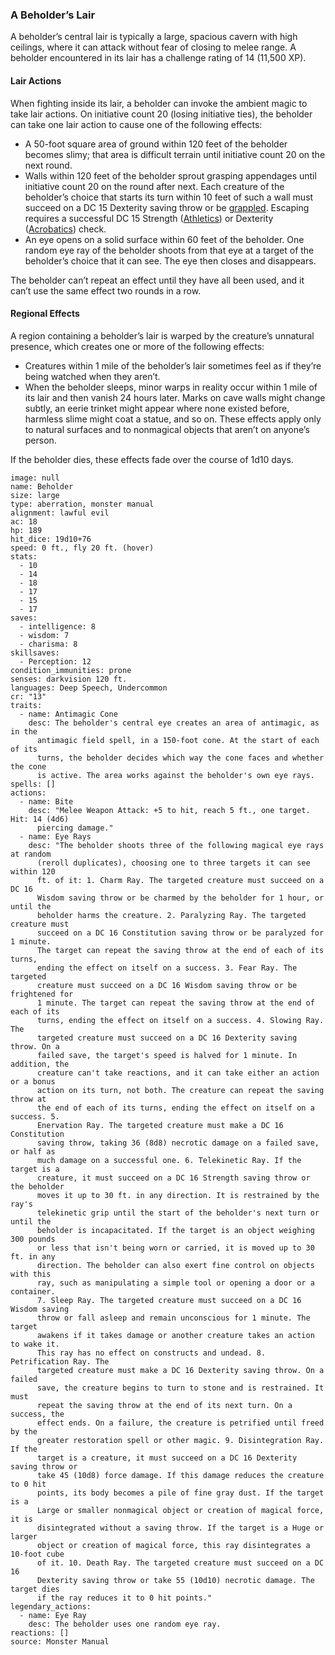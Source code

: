 ### A Beholder’s Lair

A beholder’s central lair is typically a large, spacious cavern with high ceilings, where it can attack without fear of closing to melee range. A beholder encountered in its lair has a challenge rating of 14 (11,500 XP).

#### Lair Actions

When fighting inside its lair, a beholder can invoke the ambient magic to take lair actions. On initiative count 20 (losing initiative ties), the beholder can take one lair action to cause one of the following effects:

-   A 50-foot square area of ground within 120 feet of the beholder becomes slimy; that area is difficult terrain until initiative count 20 on the next round.
-   Walls within 120 feet of the beholder sprout grasping appendages until initiative count 20 on the round after next. Each creature of the beholder’s choice that starts its turn within 10 feet of such a wall must succeed on a DC 15 Dexterity saving throw or be [grappled](https://www.dndbeyond.com/compendium/rules/basic-rules/appendix-a-conditions#Grappled). Escaping requires a successful DC 15 Strength ([Athletics](https://www.dndbeyond.com/compendium/rules/basic-rules/using-ability-scores#Athletics)) or Dexterity ([Acrobatics](https://www.dndbeyond.com/compendium/rules/basic-rules/using-ability-scores#Acrobatics)) check.
-   An eye opens on a solid surface within 60 feet of the beholder. One random eye ray of the beholder shoots from that eye at a target of the beholder’s choice that it can see. The eye then closes and disappears.

The beholder can’t repeat an effect until they have all been used, and it can’t use the same effect two rounds in a row.

#### Regional Effects

A region containing a beholder’s lair is warped by the creature’s unnatural presence, which creates one or more of the following effects:

-   Creatures within 1 mile of the beholder’s lair sometimes feel as if they’re being watched when they aren’t.
-   When the beholder sleeps, minor warps in reality occur within 1 mile of its lair and then vanish 24 hours later. Marks on cave walls might change subtly, an eerie trinket might appear where none existed before, harmless slime might coat a statue, and so on. These effects apply only to natural surfaces and to nonmagical objects that aren’t on anyone’s person.

If the beholder dies, these effects fade over the course of 1d10 days.
```statblock
image: null
name: Beholder
size: large
type: aberration, monster manual
alignment: lawful evil
ac: 18
hp: 189
hit_dice: 19d10+76
speed: 0 ft., fly 20 ft. (hover)
stats:
  - 10
  - 14
  - 18
  - 17
  - 15
  - 17
saves:
  - intelligence: 8
  - wisdom: 7
  - charisma: 8
skillsaves:
  - Perception: 12
condition_immunities: prone
senses: darkvision 120 ft.
languages: Deep Speech, Undercommon
cr: "13"
traits:
  - name: Antimagic Cone
    desc: The beholder's central eye creates an area of antimagic, as in the
      antimagic field spell, in a 150-foot cone. At the start of each of its
      turns, the beholder decides which way the cone faces and whether the cone
      is active. The area works against the beholder's own eye rays.
spells: []
actions:
  - name: Bite
    desc: "Melee Weapon Attack: +5 to hit, reach 5 ft., one target. Hit: 14 (4d6)
      piercing damage."
  - name: Eye Rays
    desc: "The beholder shoots three of the following magical eye rays at random
      (reroll duplicates), choosing one to three targets it can see within 120
      ft. of it: 1. Charm Ray. The targeted creature must succeed on a DC 16
      Wisdom saving throw or be charmed by the beholder for 1 hour, or until the
      beholder harms the creature. 2. Paralyzing Ray. The targeted creature must
      succeed on a DC 16 Constitution saving throw or be paralyzed for 1 minute.
      The target can repeat the saving throw at the end of each of its turns,
      ending the effect on itself on a success. 3. Fear Ray. The targeted
      creature must succeed on a DC 16 Wisdom saving throw or be frightened for
      1 minute. The target can repeat the saving throw at the end of each of its
      turns, ending the effect on itself on a success. 4. Slowing Ray. The
      targeted creature must succeed on a DC 16 Dexterity saving throw. On a
      failed save, the target's speed is halved for 1 minute. In addition, the
      creature can't take reactions, and it can take either an action or a bonus
      action on its turn, not both. The creature can repeat the saving throw at
      the end of each of its turns, ending the effect on itself on a success. 5.
      Enervation Ray. The targeted creature must make a DC 16 Constitution
      saving throw, taking 36 (8d8) necrotic damage on a failed save, or half as
      much damage on a successful one. 6. Telekinetic Ray. If the target is a
      creature, it must succeed on a DC 16 Strength saving throw or the beholder
      moves it up to 30 ft. in any direction. It is restrained by the ray's
      telekinetic grip until the start of the beholder's next turn or until the
      beholder is incapacitated. If the target is an object weighing 300 pounds
      or less that isn't being worn or carried, it is moved up to 30 ft. in any
      direction. The beholder can also exert fine control on objects with this
      ray, such as manipulating a simple tool or opening a door or a container.
      7. Sleep Ray. The targeted creature must succeed on a DC 16 Wisdom saving
      throw or fall asleep and remain unconscious for 1 minute. The target
      awakens if it takes damage or another creature takes an action to wake it.
      This ray has no effect on constructs and undead. 8. Petrification Ray. The
      targeted creature must make a DC 16 Dexterity saving throw. On a failed
      save, the creature begins to turn to stone and is restrained. It must
      repeat the saving throw at the end of its next turn. On a success, the
      effect ends. On a failure, the creature is petrified until freed by the
      greater restoration spell or other magic. 9. Disintegration Ray. If the
      target is a creature, it must succeed on a DC 16 Dexterity saving throw or
      take 45 (10d8) force damage. If this damage reduces the creature to 0 hit
      points, its body becomes a pile of fine gray dust. If the target is a
      Large or smaller nonmagical object or creation of magical force, it is
      disintegrated without a saving throw. If the target is a Huge or larger
      object or creation of magical force, this ray disintegrates a 10-foot cube
      of it. 10. Death Ray. The targeted creature must succeed on a DC 16
      Dexterity saving throw or take 55 (10d10) necrotic damage. The target dies
      if the ray reduces it to 0 hit points."
legendary_actions:
  - name: Eye Ray
    desc: The beholder uses one random eye ray.
reactions: []
source: Monster Manual
```